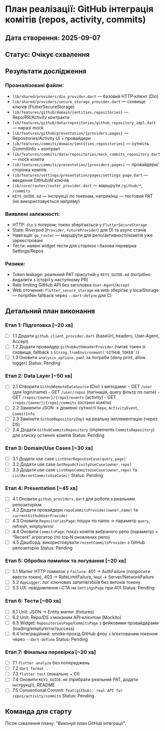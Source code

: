 # План реалізації: GitHub інтеграція комітів (repos, activity, commits)
## Дата створення: 2025-09-07
## Статус: Очікує схвалення

## Результати дослідження
### Проаналізовані файли:
- `lib/shared/providers/dio_provider.dart` — базовий HTTP‑клієнт (Dio)
- `lib/shared/providers/secure_storage_provider.dart` — сховище ключів (FlutterSecureStorage)
- `lib/features/github/domain/{entities,repositories}` — Repo/PR/Activity контракти
- `lib/features/github/data/repositories/github_repository_impl.dart` — наразі mock
- `lib/features/github/presentation/{providers,pages}` — Repositories/Activity UI + провайдери
- `lib/features/commits/domain/{entities,repositories}` — сутність CommitInfo + контракт
- `lib/features/commits/data/repositories/mock_commits_repository.dart` — mock коміти
- `lib/features/commits/presentation/{providers,pages}` — провайдери/сторінка комітів
- `lib/features/settings/presentation/pages/settings_page.dart` — введення GitHub/AI ключів
- `lib/core/router/router_provider.dart` — маршрути `/github/*`, `/commits`
- `KEYS_GUIDE.md` — інструкції по токенам, наприкінці — тестовий PAT (не використовується напряму)

### Виявлені залежності:
- HTTP: `dio` з логером; токен зберігається у `FlutterSecureStorage`
- State: Riverpod (`Provider`, `FutureProvider`) для DI та async станів
- Навігація: `go_router` — маршрути для репо/активності/комітів уже зареєстровані
- Тести: наявні widget тести для сторінок і базова перевірка Settings/Repos

### Ризики:
- Token leakage: реальний PAT присутній у `KEYS_GUIDE.md` (потрібно видалити з історії у наступному PR)
- Rate limiting GitHub API без заголовка `User-Agent`/`Accept`
- Web оточення: `flutter_secure_storage` на web зберігає у localStorage — потрібен fallback через `--dart-define` для CI

## Детальний план виконання

### Етап 1: Підготовка [~20 хв]
- [ ] 1.1 Додати `github_client_provider.dart` (baseUrl, headers, User‑Agent, Accept)
- [ ] 1.2 Додати провайдер `githubAuthHeaderProvider` (читає токен зі сховища; fallback з `String.fromEnvironment('GITHUB_TOKEN')`)
- [ ] 1.3 Оновити `analysis_options.yaml` за потреби (deny print, allow logger)
Status: Pending

### Етап 2: Data Layer [~50 хв]
- [ ] 2.1 Створити `GithubRemoteDataSource` (Dio) з методами:
      - GET `/user` (для login/name)
      - GET `/user/repos` (пагінація, query фільтр по name)
      - GET `/repos/{owner}/{repo}/events` (activity)
      - GET `/repos/{owner}/{repo}/commits` (останні коміти)
- [ ] 2.2 Замапити JSON -> доменні сутності `Repo`, `ActivityEvent`, `CommitInfo`
- [ ] 2.3 Замінити `GithubRepositoryImpl` на реальну імплементацію (через DS)
- [ ] 2.4 Додати `GithubCommitsRepository` (implements `CommitsRepository`) для списку останніх комітів
Status: Pending

### Етап 3: Domain/Use Cases [~30 хв]
- [ ] 3.1 Додати use case `ListUserReposUseCase(query,page)`
- [ ] 3.2 Додати use case `GetRepoActivityUseCase(owner,repo)`
- [ ] 3.3 Додати use case `ListRepoCommitsUseCase(owner,repo)` та `ListRecentCommitsUseCase()`
Status: Pending

### Етап 4: Presentation [~45 хв]
- [ ] 4.1 Оновити `github_providers.dart` для роботи з реальним репозиторієм
- [ ] 4.2 Додати провайдери `repoCommitsProvider(owner,name)` та `currentGithubUserProvider`
- [ ] 4.3 Оновити `RepositoriesPage`: пошук по name -> параметр `query`, refresh, empty/error
- [ ] 4.4 Оновити `CommitsPage`: показ комітів вибраного репо (параметр) + “Recent” агрегатор (по top‑N оновлених репо)
- [ ] 4.5 Дашборд: використовувати `recentCommitsProvider` з GitHub репозиторію
Status: Pending

### Етап 5: Обробка помилок та логування [~20 хв]
- [ ] 5.1 Мапінг HTTP помилок у `Failure`: 401 -> AuthFailure (попросити ввести токен), 403 -> RateLimitFailure, інші -> Server/NetworkFailure
- [ ] 5.2 `AppLogger`: лог ключових запитів/збоїв без витоків токену
- [ ] 5.3 UX: повідомлення і CTA на `SettingsPage` при 401
Status: Pending

### Етап 6: Тести [~60 хв]
- [ ] 6.1 Unit: JSON -> Entity мапінг (fixtures)
- [ ] 6.2 Unit: Repo/DS з моканим API‑клієнтом (Mockito)
- [ ] 6.3 Widget: `RepositoriesPage`/`CommitsPage` з фейковими провайдерами (loading/empty/error/success)
- [ ] 6.4 Інтеграційний: smoke‑прохід GitHub флоу з інʼєктованим токеном через `--dart-define`
Status: Pending

### Етап 7: Фінальна перевірка [~20 хв]
- [ ] 7.1 `flutter analyze` без попереджень
- [ ] 7.2 `dart format .`
- [ ] 7.3 `flutter test` (локально + CI)
- [ ] 7.4 Оновити `KEYS_GUIDE.md` (прибрати реальний PAT, додати інструкції), README
- [ ] 7.5 Conventional Commit: `feat(github): real API for repos/activity/commits`
Status: Pending

## Команда для старту
Після схвалення плану: "Виконуй план GitHub інтеграції".

